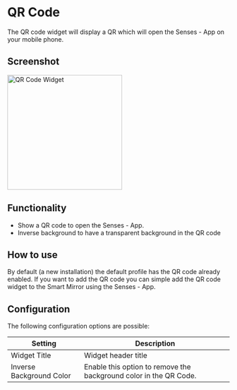 # QR Code

The QR code widget will display a QR which will open the Senses - App on your mobile phone. 

## Screenshot

<div class="image-wrapper">
  <img class="widget-image" src="/images/widgets/qr-code.png" alt="QR Code Widget" width="260"/>
</div>

## Functionality

- Show a QR code to open the Senses - App.
- Inverse background to have a transparent background in the QR code

## How to use

By default (a new installation) the default profile has the QR code already enabled. If you want to add the QR code you can simple add the QR code widget to the Smart Mirror using the Senses - App. 

## Configuration

The following configuration options are possible:

| Setting | Description |
| ----------- | ----------- |
| Widget Title | Widget header title |
| Inverse Background Color | Enable this option to remove the background color in the QR Code. |